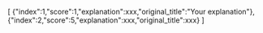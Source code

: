 [
{"index":1,"score":1,"explanation":xxx,"original_title":"Your explanation"},
{"index":2,"score":5,"explanation":xxx,"original_title":xxx}
]